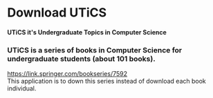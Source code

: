 # Download UTiCS
#### UTiCS it's Undergraduate Topics in Computer Science
### UTiCS is a series of books in Computer Science for undergraduate students (about 101 books).
https://link.springer.com/bookseries/7592<br>
This application is to down this series instead of download each book individual.
